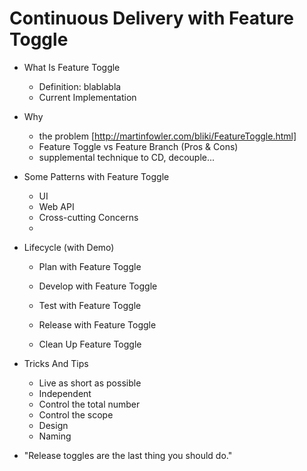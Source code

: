 Continuous Delivery with Feature Toggle
==============

- What Is Feature Toggle
	- Definition: blablabla
	- Current Implementation

- Why 
	- the problem [http://martinfowler.com/bliki/FeatureToggle.html]
    - Feature Toggle vs Feature Branch (Pros & Cons)
	- supplemental technique to CD, decouple...

- Some Patterns with Feature Toggle
	- UI
	- Web API
	- Cross-cutting Concerns
	- 

- Lifecycle (with Demo)

	- Plan with Feature Toggle

	- Develop with Feature Toggle

	- Test with Feature Toggle

	- Release with Feature Toggle

	- Clean Up Feature Toggle


- Tricks And Tips
    - Live as short as possible
    - Independent
    - Control the total number
    - Control the scope
    - Design
    - Naming


- "Release toggles are the last thing you should do." 
	